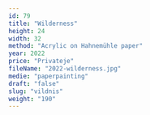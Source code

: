```yaml
---
id: 79
title: "Wilderness"
height: 24
width: 32
method: "Acrylic on Hahnemühle paper"
year: 2022
price: "Privateje"
fileName: "2022-wilderness.jpg"
medie: "paperpainting"
draft: "false"
slug: "vildnis"
weight: "190"
---
```

